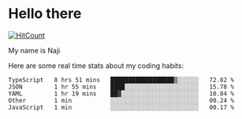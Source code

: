# Hello there

[![HitCount](http://hits.dwyl.com/na-ji/na-ji.svg)](https://youtu.be/dQw4w9WgXcQ)

My name is Naji

Here are some real time stats about my coding habits:

<!--START_SECTION:waka-->
```text
TypeScript   8 hrs 51 mins   ██████████████████▒░░░░░░   72.82 % 
JSON         1 hr 55 mins    ████░░░░░░░░░░░░░░░░░░░░░   15.78 % 
YAML         1 hr 19 mins    ██▓░░░░░░░░░░░░░░░░░░░░░░   10.84 % 
Other        1 min           ░░░░░░░░░░░░░░░░░░░░░░░░░   00.24 % 
JavaScript   1 min           ░░░░░░░░░░░░░░░░░░░░░░░░░   00.17 % 
```
<!--END_SECTION:waka-->
